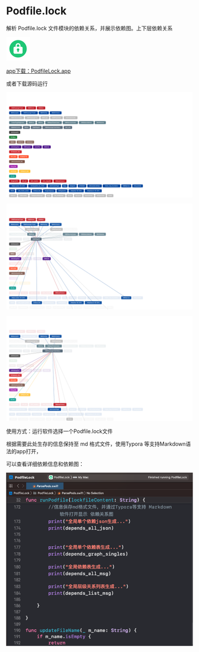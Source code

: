 # Podfile.lock
解析 Podfile.lock 文件模块的依赖关系，并展示依赖图。上下层依赖关系

![使用方式](source/icon.png)

[app下载：PodfileLock.app](source/PodfileLock.app.zip)

或者下载源码运行

![pic1](source/a1.png)

![pic2](source/a2.png)

![pic3](source/a3.png)



使用方式：运行软件选择一个Podfile.lock文件



根据需要此处生存的信息保持至 md 格式文件，使用Typora 等支持Markdown语法的app打开，

可以查看详细依赖信息和依赖图：

![使用方式](source/graphfiles.png)
